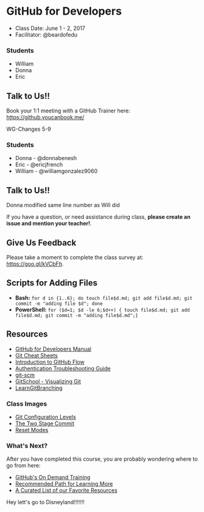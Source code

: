 ﻿# GitHub for Developers

- Class Date: June 1 - 2, 2017
- Facilitator: @beardofedu

### Students
- William
- Donna
- Eric

## Talk to Us!!
Book your 1:1 meeting with a GitHub Trainer here: https://github.youcanbook.me/

WG-Changes 5-9
### Students
- Donna - @donnabenesh
- Eric - @ericjfrench
- William - @williamgonzalez9060

## Talk to Us!!
Donna modified same line number as Will did

If you have a question, or need assistance during class, **please create an issue and mention your teacher!**.

## Give Us Feedback

Please take a moment to complete the class survey at: https://goo.gl/kVCbFh.

## Scripts for Adding Files

- **Bash:** `for d in {1..6}; do touch file$d.md; git add file$d.md; git commit -m "adding file $d"; done`
- **PowerShell:** `for ($d=1; $d -le 6;$d++) { touch file$d.md; git add file$d.md; git commit -m "adding file$d.md";}`

## Resources

- [GitHub for Developers Manual](https://githubtraining.github.io/training-manual/GH4D/index)
- [Git Cheat Sheets](https://services.github.com/resources/cheatsheets/)
- [Introduction to GitHub Flow](https://guides.github.com/introduction/flow/)
- [Authentication Troubleshooting Guide](https://help.github.com/categories/authenticating-to-github/)
- [git-scm](https://git-scm.com)
- [GitSchool - Visualizing Git](http://git-school.github.io/visualizing-git/)
- [LearnGitBranching](http://learngitbranching.js.org/?NODEMO)

### Class Images
- [Git Configuration Levels](https://services.github.com/on-demand/images/config-levels.jpg)
- [The Two Stage Commit](https://services.github.com/on-demand/images/two-stage-commit-a.jpg)
- [Reset Modes](https://services.github.com/on-demand/images/reset-modes.jpg)

### What's Next?

After you have completed this course, you are probably wondering where to go from here:

- [GitHub's On Demand Training](https://services.github.com/on-demand/)
- [Recommended Path for Learning More](https://services.github.com/on-demand/path/)
- [A Curated List of our Favorite Resources](https://services.github.com/classnotes/)


Hey lett's go to Disneyland!!!!!!!
